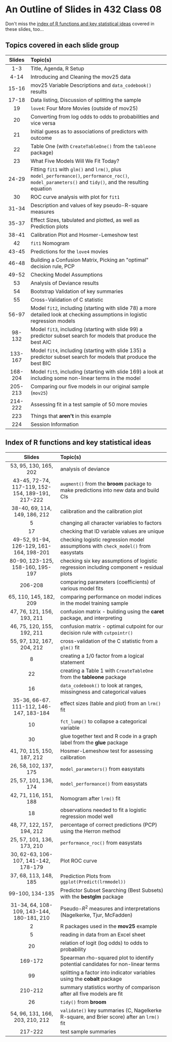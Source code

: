 # An Outline of Slides in 432 Class 08

Don't miss the [index of R functions and key statistical ideas](#index-of-r-functions-and-key-statistical-ideas) covered in these slides, too...

## Topics covered in each slide group

Slides | Topic(s)
:------: | :------------------------------------------------------------------------------
1-3 | Title, Agenda, R Setup
4-14 | Introducing and Cleaning the mov25 data
15-16 | mov25 Variable Descriptions and `data_codebook()` results
17-18 | Data listing, Discussion of splitting the sample
19 | `love4`: Four More Movies (outside of mov25)
20 | Converting from log odds to odds to probabilities and vice versa
21 | Initial guess as to associations of predictors with outcome
22 | Table One (with `CreateTableOne()` from the `tableone` package)
23 | What Five Models Will We Fit Today?
24-29 | Fitting `fit1` with `glm()` and `lrm()`, plus `model_performance()`, `performance_roc()`, `model_parameters()` and `tidy()`, and the resulting equation
30 | ROC curve analysis with plot for `fit1`
31-34 | Description and values of key pseudo-R-square measures
35-37 | Effect Sizes, tabulated and plotted, as well as Prediction plots
38-41 | Calibration Plot and Hosmer-Lemeshow test
42 | `fit1` Nomogram
43-45 | Predictions for the `love4` movies
46-48 | Building a Confusion Matrix, Picking an "optimal" decision rule, PCP
49-52 | Checking Model Assumptions
53 | Analysis of Deviance results
54 | Bootstrap Validation of key summaries
55 | Cross-Validation of C statistic
56-97 | Model `fit2`, including (starting with slide 78) a more detailed look at checking assumptions in logistic regression models
98-132 | Model `fit3`, including (starting with slide 99) a predictor subset search for models that produce the best AIC 
133-167 | Model `fit4`, including (starting with slide 135) a predictor subset search for models that produce the best BIC
168-204 | Model `fit5`, including (starting with slide 169) a look at including some non-linear terms in the model
205-213 | Comparing our five models in our original sample (`mov25`)
214-222 | Assessing fit in a test sample of 50 more movies
223 | Things that **aren't** in this example
224 | Session Information

## Index of R functions and key statistical ideas

Slides | Topic(s)
:------: | :------------------------------------------------------------------------------
53, 95, 130, 165, 202 | analysis of deviance
43-45, 72-74, 117-119, 152-154, 189-191, 217-222 | `augment()` from the **broom** package to make predictions into new data and build CIs
38-40, 69, 114, 149, 186, 212 | calibration and the calibration plot
5 | changing all character variables to factors
17 | checking that ID variable values are unique
49-52, 91-94, 126-129, 161-164, 198-201 | checking logistic regression model assumptions with `check_model()` from easystats
80-90, 123-125, 158-160, 195-197 | checking six key assumptions of logistic regression including component + residual plots
206-208 | comparing parameters (coefficients) of various model fits
65, 110, 145, 182, 209 | comparing performance on model indices in the model training sample
47, 76, 121, 156, 193, 211 | confusion matrix - building using the **caret** package, and interpreting
46, 75, 120, 155, 192, 211 | confusion matrix - optimal cutpoint for our decision rule with `cutpointr()`
55, 97, 132, 167, 204, 212 | cross-validation of the C statistic from a `glm()` fit
8 | creating a 1/0 factor from a logical statement
22 | creating a Table 1 with `CreateTableOne` from the **tableone** package
16 | `data_codebook()` to look at ranges, missingness and categorical values
35-36, 66-67. 111-112, 146-147, 183-184 | effect sizes (table and plot) from an `lrm()` fit
10 | `fct_lump()` to collapse a categorical variable
30 | glue together text and R code in a graph label from the **glue** package
41, 70, 115, 150, 187, 212 | Hosmer-Lemeshow test for assessing calibration
26, 58, 102, 137, 175 | `model_parameters()` from easystats
25, 57, 101, 136, 174 | `model_performance()` from easystats
42, 71, 116, 151, 188 | Nomogram after `lrm()` fit
18 | observations needed to fit a logistic regression model well
48, 77, 122, 157, 194, 212 | percentage of correct predictions (PCP) using the Herron method
25, 57, 101, 136, 173, 210 | `performance_roc()` from easystats
30, 62-63, 106-107, 141-142, 178-179 | Plot ROC curve
37, 68, 113, 148, 185 | Prediction Plots from `ggplot(Predict(lrmmodel))`
99-100, 134-135 | Predictor Subset Searching (Best Subsets) with the **bestglm** package
31-34, 64, 108-109, 143-144, 180-181, 210 | Pseudo-$R^2$ measures and interpretations (Nagelkerke, Tjur, McFadden)
2 | R packages used in the **mov25** example
5 | reading in data from an Excel sheet
20 | relation of logit (log odds) to odds to probability
169-172 | Spearman rho-squared plot to identify potential candidates for non-linear terms
99 | splitting a factor into indicator variables using the **cobalt** package
210-212 | summary statistics worthy of comparison after all five models are fit
26 | `tidy()` from **broom**
54, 96, 131, 166, 203, 210, 212 | `validate()` key summaries (C, Nagelkerke R-square, and Brier score) after an `lrm()` fit
217-222 | test sample summaries

